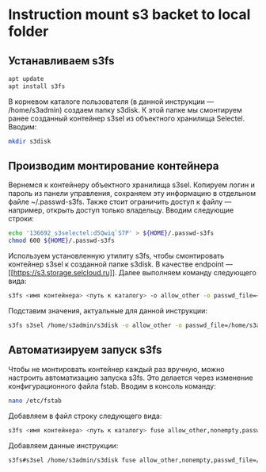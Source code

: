 # Instruction mount s3 backet to local folder

## Устанавливаем s3fs

```bash
apt update
apt install s3fs
```

В корневом каталоге пользователя (в данной инструкции — /home/s3admin) создаем папку s3disk.
К этой папке мы смонтируем ранее созданный контейнер s3sel из объектного хранилища Selectel.
Вводим:

```bash
mkdir s3disk
```
## Производим монтирование контейнера

Вернемся к контейнеру объектного хранилища s3sel.
Копируем логин и пароль из панели управления, сохраняем эту информацию в отдельном файле ~/.passwd-s3fs.
Также стоит ограничить доступ к файлу — например, открыть доступ только владельцу.
Вводим следующие строки:

```bash
echo '136692_s3selectel:d5Qwiq`S7P' > ${HOME}/.passwd-s3fs
chmod 600 ${HOME}/.passwd-s3fs
```
Используем установленную утилиту s3fs, чтобы смонтировать контейнер s3sel к созданной папке s3disk.
В качестве endpoint — [[https://s3.storage.selcloud.ru]]. 
Далее выполняем команду следующего вида: 
```bash
s3fs <имя контейнера> <путь к каталогу> -o allow_other -o passwd_file=<путь к файлу паролей> -o use_path_request_style -o endpoint=<регион> -o url= 
```
Подставим значения, актуальные для данной инструкции:

```bash
s3fs s3sel /home/s3admin/s3disk -o allow_other -o passwd_file=/home/s3admin/.passwd-s3fs -o use_path_request_style -o endpoint=ru-1 -o url=https://s3.storage.selcloud.ru
```
## Автоматизируем запуск s3fs

Чтобы не монтировать контейнер каждый раз вручную, можно настроить автоматизацию запуска s3fs.
Это делается через изменение конфигурационного файла fstab. 
Вводим в консоль команду: 

```bash
nano /etc/fstab
```

Добавляем в файл строку следующего вида:

```bash
s3fs <имя контейнера> <путь к каталогу> fuse allow_other,nonempty,passwd_file=<путь к файлу паролей>,use_path_request_style,endpoint=<регион>,url= 0 0
```

Добавляем данные инструкции:
```bash
s3fs#s3sel /home/s3admin/s3disk fuse allow_other,nonempty,passwd_file=/home/s3admin/.passwd-s3fs,use_path_request_style,endpoint=ru-1,url=[] 0 0
```
